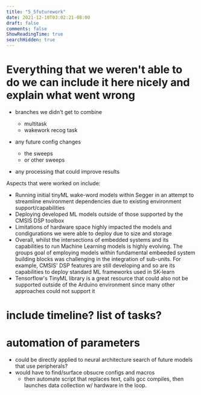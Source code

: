 ```yaml
---
title: "5_5futurework"
date: 2021-12-10T03:02:21-08:00
draft: false
comments: false
ShowReadingTime: true
searchHidden: true
---
```


# Everything that we weren't able to do we can include it here nicely and explain what went wrong

- branches we didn't get to combine
  - multitask
  - wakework recog task

- any future config changes
  - the sweeps
  - or other sweeps

- any processing that could improve results


Aspects that were worked on include:
- Running initial tinyML wake-word models within Segger in an attempt to streamline environment dependencies due to existing environment support/capabilities 
- Deploying developed ML models outside of those supported by the CMSIS DSP toolbox 
- Limitations of hardware space highly impacted the models and condigurations we were able to deploy due to size and storage
- Overall, whilst the intersections of embedded systems and its capabilities to run Machine Learning models is highly evolving. The groups goal of employing models within fundamental embeeded system building blocks was challenging in the integration of sub-units. For example, CMSIS' DSP features are still developing and so are its capabilities to deploy standard ML frameworks used in SK-learn
- Tensorflow's TinyML library is a great resource that could also not be supported outside of the Arduino environment since many other approaches could not support it


# include timeline? list of tasks?

# automation of parameters 
- could be directly applied to neural architecture search of future models that use peripherals?
- would have to find/surface obsucre configs and macros
  - then automate script that replaces text, calls gcc compiles, then launches data collection w/ hardware in the loop.

